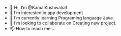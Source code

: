 - 👋 Hi, I’m @KamalKushwaha1
- 👀 I’m interested in app development
- 🌱 I’m currently learning Programing language Java
- 💞️ I’m looking to collaborate on Creating new project.
- 📫 How to reach me ...

<!---
KamalKushwaha1/KamalKushwaha1 is a ✨ special ✨ repository because its `README.md` (this file) appears on your GitHub profile.
You can click the Preview link to take a look at your changes.
--->
